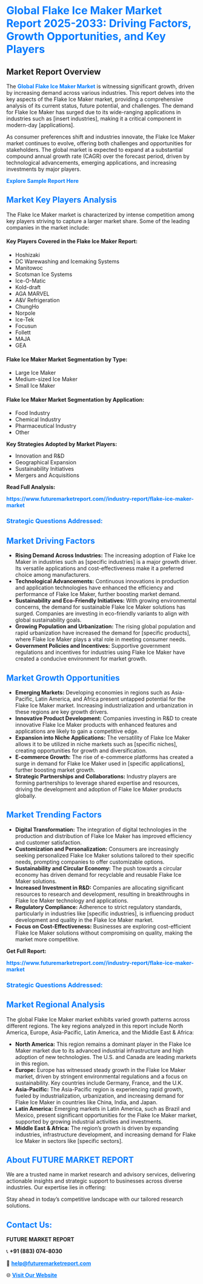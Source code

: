 <h1 style="color: #007BFF;">Global Flake Ice Maker Market Report 2025-2033: Driving Factors, Growth Opportunities, and Key Players</h1>

<section id="overview">
<h2>Market Report Overview</h2>
<p>The <a href="https://www.futuremarketreport.com//industry-report/flake-ice-maker-market" style="color: #007BFF; text-decoration: none;"><strong>Global Flake Ice Maker Market</strong></a> is witnessing significant growth, driven by increasing demand across various industries. This report delves into the key aspects of the Flake Ice Maker market, providing a comprehensive analysis of its current status, future potential, and challenges. The demand for Flake Ice Maker has surged due to its wide-ranging applications in industries such as [insert industries], making it a critical component in modern-day [applications].</p>
<p>As consumer preferences shift and industries innovate, the Flake Ice Maker market continues to evolve, offering both challenges and opportunities for stakeholders. The global market is expected to expand at a substantial compound annual growth rate (CAGR) over the forecast period, driven by technological advancements, emerging applications, and increasing investments by major players.</p>
</section>

<section id="overview">
<p><a href="https://www.futuremarketreport.com//request-sample/reportId=58176" style="color: #007BFF; text-decoration: none;"><strong>Explore Sample Report Here</strong></a></p>
</section>

<section id="key-players">
<h2 style="color: #007BFF;">Market Key Players Analysis</h2>
<p>The Flake Ice Maker market is characterized by intense competition among key players striving to capture a larger market share. Some of the leading companies in the market include:</p>
<h4>Key Players Covered in the Flake Ice Maker Report:</h4>
<ul><li>Hoshizaki</li><li>DC Warewashing and Icemaking Systems</li><li>Manitowoc</li><li>Scotsman Ice Systems</li><li>Ice-O-Matic</li><li>Kold-draft</li><li>AGA MARVEL</li><li>A&amp;V Refrigeration</li><li>ChungHo</li><li>Norpole</li><li>Ice-Tek</li><li>Focusun</li><li>Follett</li><li>MAJA</li><li>GEA</li></ul>
<h4>Flake Ice Maker Market Segmentation by Type:</h4>
<ul><li>Large Ice Maker</li><li>Medium-sized Ice Maker</li><li>Small Ice Maker</li></ul>

<h4>Flake Ice Maker Market Segmentation by Application:</h4>
<ul><li>Food Industry</li><li>Chemical Industry</li><li>Pharmaceutical Industry</li><li>Other</li></ul>
<p><strong>Key Strategies Adopted by Market Players:</strong></p>
<ul>
<li>Innovation and R&D</li>
<li>Geographical Expansion</li>
<li>Sustainability Initiatives</li>
<li>Mergers and Acquisitions</li>
</ul>
</section>

<section>
<p><strong>Read Full Analysis: </strong></p><a href="https://www.futuremarketreport.com//industry-report/flake-ice-maker-market" style="color: #007BFF; text-decoration: none;"><strong>https://www.futuremarketreport.com//industry-report/flake-ice-maker-market</strong></a>
<h3 style="color: #007BFF;">Strategic Questions Addressed:</h3>
</section>

<section id="driving-factors">
<h2 style="color: #007BFF;">Market Driving Factors</h2>
<ul>
<li><strong>Rising Demand Across Industries:</strong> The increasing adoption of Flake Ice Maker in industries such as [specific industries] is a major growth driver. Its versatile applications and cost-effectiveness make it a preferred choice among manufacturers.</li>
<li><strong>Technological Advancements:</strong> Continuous innovations in production and application technologies have enhanced the efficiency and performance of Flake Ice Maker, further boosting market demand.</li>
<li><strong>Sustainability and Eco-Friendly Initiatives:</strong> With growing environmental concerns, the demand for sustainable Flake Ice Maker solutions has surged. Companies are investing in eco-friendly variants to align with global sustainability goals.</li>
<li><strong>Growing Population and Urbanization:</strong> The rising global population and rapid urbanization have increased the demand for [specific products], where Flake Ice Maker plays a vital role in meeting consumer needs.</li>
<li><strong>Government Policies and Incentives:</strong> Supportive government regulations and incentives for industries using Flake Ice Maker have created a conducive environment for market growth.</li>
</ul>
</section>

<section id="growth-opportunities">
<h2 style="color: #007BFF;">Market Growth Opportunities</h2>
<ul>
<li><strong>Emerging Markets:</strong> Developing economies in regions such as Asia-Pacific, Latin America, and Africa present untapped potential for the Flake Ice Maker market. Increasing industrialization and urbanization in these regions are key growth drivers.</li>
<li><strong>Innovative Product Development:</strong> Companies investing in R&D to create innovative Flake Ice Maker products with enhanced features and applications are likely to gain a competitive edge.</li>
<li><strong>Expansion into Niche Applications:</strong> The versatility of Flake Ice Maker allows it to be utilized in niche markets such as [specific niches], creating opportunities for growth and diversification.</li>
<li><strong>E-commerce Growth:</strong> The rise of e-commerce platforms has created a surge in demand for Flake Ice Maker used in [specific applications], further boosting market growth.</li>
<li><strong>Strategic Partnerships and Collaborations:</strong> Industry players are forming partnerships to leverage shared expertise and resources, driving the development and adoption of Flake Ice Maker products globally.</li>
</ul>
</section>

<section id="trending-factors">
<h2 style="color: #007BFF;">Market Trending Factors</h2>
<ul>
<li><strong>Digital Transformation:</strong> The integration of digital technologies in the production and distribution of Flake Ice Maker has improved efficiency and customer satisfaction.</li>
<li><strong>Customization and Personalization:</strong> Consumers are increasingly seeking personalized Flake Ice Maker solutions tailored to their specific needs, prompting companies to offer customizable options.</li>
<li><strong>Sustainability and Circular Economy:</strong> The push towards a circular economy has driven demand for recyclable and reusable Flake Ice Maker solutions.</li>
<li><strong>Increased Investment in R&D:</strong> Companies are allocating significant resources to research and development, resulting in breakthroughs in Flake Ice Maker technology and applications.</li>
<li><strong>Regulatory Compliance:</strong> Adherence to strict regulatory standards, particularly in industries like [specific industries], is influencing product development and quality in the Flake Ice Maker market.</li>
<li><strong>Focus on Cost-Effectiveness:</strong> Businesses are exploring cost-efficient Flake Ice Maker solutions without compromising on quality, making the market more competitive.</li>
</ul>
</section>

<section>
<p><strong>Get Full Report: </strong></p><a href="https://www.futuremarketreport.com//industry-report/flake-ice-maker-market" style="color: #007BFF; text-decoration: none;"><strong>https://www.futuremarketreport.com//industry-report/flake-ice-maker-market</strong></a>
<h3 style="color: #007BFF;">Strategic Questions Addressed:</h3>
</section>


<section id="regional-analysis">
<h2 style="color: #007BFF;">Market Regional Analysis</h2>
<p>The global Flake Ice Maker market exhibits varied growth patterns across different regions. The key regions analyzed in this report include North America, Europe, Asia-Pacific, Latin America, and the Middle East & Africa:</p>
<ul>
<li><strong>North America:</strong> This region remains a dominant player in the Flake Ice Maker market due to its advanced industrial infrastructure and high adoption of new technologies. The U.S. and Canada are leading markets in this region.</li>
<li><strong>Europe:</strong> Europe has witnessed steady growth in the Flake Ice Maker market, driven by stringent environmental regulations and a focus on sustainability. Key countries include Germany, France, and the U.K.</li>
<li><strong>Asia-Pacific:</strong> The Asia-Pacific region is experiencing rapid growth, fueled by industrialization, urbanization, and increasing demand for Flake Ice Maker in countries like China, India, and Japan.</li>
<li><strong>Latin America:</strong> Emerging markets in Latin America, such as Brazil and Mexico, present significant opportunities for the Flake Ice Maker market, supported by growing industrial activities and investments.</li>
<li><strong>Middle East & Africa:</strong> The region’s growth is driven by expanding industries, infrastructure development, and increasing demand for Flake Ice Maker in sectors like [specific sectors].</li>
</ul>
</section>

<footer>
<h2 style="color: #007BFF;">About FUTURE MARKET REPORT</h2>
<p>We are a trusted name in market research and advisory services, delivering actionable insights and strategic support to businesses across diverse industries. Our expertise lies in offering:</p>

<p>Stay ahead in today’s competitive landscape with our tailored research solutions.</p>

<h2 style="color: #007BFF;">Contact Us:</h2>
<p><strong>FUTURE MARKET REPORT</strong></p>
<p>📞 <strong>+91 (883) 074-8030</strong></p>
<p>📧 <strong><a href="mailto:help@futuremarketreport.com" style="color: #007BFF;">help@futuremarketreport.com</a></strong></p>
<p>🌐 <strong><a href="https://www.futuremarketreport.com/" style="color: #007BFF;">Visit Our Website</a></strong></p>
</footer>